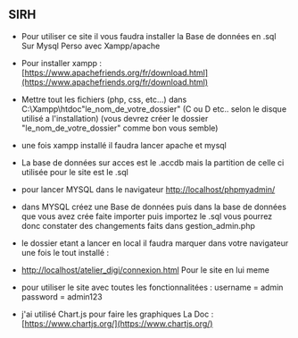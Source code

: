 ## SIRH

 - Pour utiliser ce site il vous faudra installer la Base de données en .sql Sur Mysql Perso avec Xampp/apache
 
 - Pour installer xampp : [https://www.apachefriends.org/fr/download.html](https://www.apachefriends.org/fr/download.html)

 - Mettre tout les fichiers (php, css, etc...) dans C:\Xampp\htdoc\"le_nom_de_votre_dossier" (C ou D etc.. selon le disque utilisé a l'installation) (vous devrez créer le dossier "le_nom_de_votre_dossier" comme bon vous semble)
   
 - une fois xampp installé il faudra lancer apache et mysql 

 - La base de données sur acces est le .accdb mais la partition de celle ci utilisée pour le site est le .sql
 - pour lancer MYSQL dans le navigateur [http://localhost/phpmyadmin/](http://localhost/phpmyadmin/) 
 
 - dans MYSQL créez une Base de données puis dans la base de données que vous avez crée faite importer puis importez le .sql vous pourrez donc constater des changements faits dans gestion_admin.php

 - le dossier etant a lancer en local il faudra marquer dans votre navigateur une fois le tout installé :
 - [http://localhost/atelier_digi/connexion.html](http://localhost/"le_nom_de_votre_dossier"/connexion.html) Pour le site en lui meme 

 - pour utiliser le site avec toutes les fonctionnalitées : username = admin
                                                            password = admin123

- j'ai utilisé Chart.js pour faire les graphiques La Doc : [https://www.chartjs.org/](https://www.chartjs.org/)

